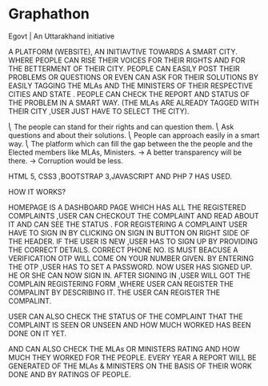 # Graphathon
Egovt | An Uttarakhand initiative

A PLATFORM (WEBSITE), AN INITIAVTIVE TOWARDS A SMART CITY.
WHERE PEOPLE CAN RISE THEIR VOICES FOR THEIR RIGHTS AND FOR THE BETTERMENT OF THEIR CITY.
PEOPLE CAN EASILY POST THEIR PROBLEMS OR QUESTIONS OR EVEN CAN ASK FOR THEIR SOLUTIONS BY EASILY TAGGING THE MLAs AND THE MINISTERS OF THEIR RESPECTIVE CITIES AND STATE . PEOPLE CAN CHECK THE REPORT AND STATUS OF THE PROBLEM IN A SMART WAY.
(THE MLAs ARE ALREADY TAGGED WITH THEIR CITY ,USER JUST HAVE TO SELECT THE CITY).

⎝	The people can stand for their rights and can question them.
⎝	Ask questions and about their solutions.
⎝	People can approach  easily in a smart way.
⎝	The platform which can fill the gap between the the people and the Elected members like MLAs, Ministers.
-> A  better transparency will be there.
-> Corruption would be less.

HTML 5, CSS3 ,BOOTSTRAP 3,JAVASCRIPT AND PHP 7 HAS USED.


HOW IT WORKS?

HOMEPAGE IS A DASHBOARD PAGE WHICH HAS ALL THE REGISTERED COMPLAINTS ,USER CAN CHECKOUT THE COMPLAINT AND READ ABOUT IT AND CAN SEE THE STATUS . 
FOR REGISTERING A COMPLAINT USER HAVE TO SIGN IN BY CLICKING ON SIGN IN BUTTON ON RIGHT SIDE OF THE HEADER.
IF THE USER IS NEW ,USER HAS TO SIGN UP BY PROVIDING THE CORRECT DETAILS. CORRECT PHONE NO. IS MUST BEACUSE A VERIFICATION OTP WILL COME ON YOUR NUMBER GIVEN.
BY ENTERING THE OTP ,USER HAS TO SET A PASSWORD.
NOW USER HAS SIGNED UP.
HE OR SHE CAN NOW SIGN IN.
AFTER SIGNING IN ,USER WILL GOT THE COMPLAIN REGISTERING FORM ,WHERE USER CAN REGISTER THE COMPALINT BY DESCRIBING IT.
THE USER CAN REGISTER THE COMPALINT.

USER CAN ALSO CHECK THE STATUS OF THE COMPLAINT THAT THE COMPLAINT IS SEEN OR UNSEEN AND HOW MUCH WORKED HAS BEEN DONE ON IT YET.

AND CAN ALSO CHECK THE MLAs OR MINISTERS RATING AND HOW MUCH THEY WORKED FOR THE PEOPLE.
EVERY YEAR A REPORT WILL BE GENERATED OF THE MLAs & MINISTERS ON THE BASIS OF THEIR WORK DONE AND BY RATINGS OF PEOPLE.
